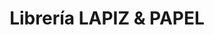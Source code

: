 ---
title: "Librería LAPIZ & PAPEL"
url: /municipio-el-alto/libreria-lapiz-y-papel/
shop: libros
---